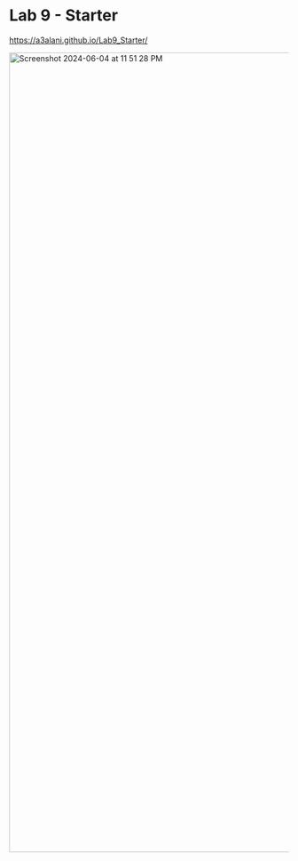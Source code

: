 # Lab 9 - Starter

https://a3alani.github.io/Lab9_Starter/

<img width="1440" alt="Screenshot 2024-06-04 at 11 51 28 PM" src="https://github.com/a3alani/Lab9_Starter/assets/103146838/b0d97eec-f7d4-4de2-9919-f98da771116f">
